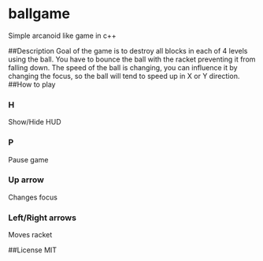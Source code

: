 # ballgame
Simple arcanoid like game in c++

##Description
Goal of the game is to destroy all blocks in each of 4 levels using the ball.
You have to bounce the ball with the racket preventing it from falling down.
The speed of the ball is changing, you can influence it by changing the focus, so the ball will tend to speed up in X or Y direction.
##How to play
### H 
Show/Hide HUD
### P
Pause game
### Up arrow
Changes focus
### Left/Right arrows
Moves racket

##License
MIT
